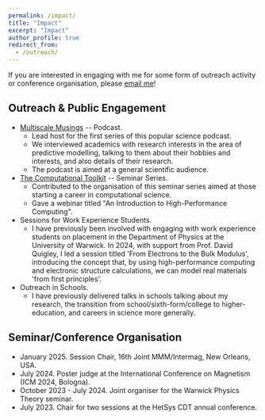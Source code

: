 ```yaml
---
permalink: /impact/
title: "Impact"
excerpt: "Impact"
author_profile: true
redirect_from: 
  - /outreach/
---
```


If you are interested in engaging with me for some form of outreach activity or conference organisation, please [email me](mailto:christopher.woodgate@physics.org)!

Outreach & Public Engagement
------
* [Multiscale Musings](https://warwick.ac.uk/fac/sci/hetsys/outreach/multiscalemusings/) -- Podcast.
  * Lead host for the first series of this popular science podcast. 
  * We interviewed academics with research interests in the area of predictive modelling, talking to them about their hobbies and interests, and also details of their research. 
  * The podcast is aimed at a general scientific audience.
* [The Computational Toolkit](https://computationaltoolkit.github.io) -- Seminar Series.
  * Contributed to the organisation of this seminar series aimed at those starting a career in computational science. 
  * Gave a webinar titled "An Introduction to High-Performance Computing".
* Sessions for Work Experience Students.
  * I have previously been involved with engaging with work experience students on placement in the Department of Physics at the University of Warwick. In 2024, with support from Prof. David Quigley, I led a session titled 'From Electrons to the Bulk Modulus', introducing the concept that, by using high-performance computing and electronic structure calculations, we can model real materials 'from first principles'.
* Outreach in Schools.
  * I have previously delivered talks in schools talking about my research, the transition from school/sixth-form/college to higher-education, and careers in science more generally.

Seminar/Conference Organisation
------
* January 2025. Session Chair, 16th Joint MMM/Intermag, New Orleans, USA.
* July 2024. Poster judge at the International Conference on Magnetism (ICM 2024, Bologna).
* October 2023 - July 2024. Joint organiser for the Warwick Physics Theory seminar.
* July 2023. Chair for two sessions at the HetSys CDT annual conference.
